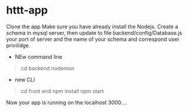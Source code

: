 ﻿# httt-app
Clone the app 
Make sure you have already install the Nodejs.
Create a schema in mysql server, then update to file backend/config/Database.js your port of server and the name of your schema and correspond user privilidge.

+ NEw command line
>cd backend
>nodemon

+ new CLI
>cd front end
>npm install
>npm start

Now your app is running on the localhost 3000....



